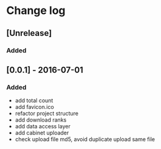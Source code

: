 # Change log

## [Unrelease]
### Added


## [0.0.1] - 2016-07-01
### Added
- add total count
- add favicon.ico
- refactor project structure
- add download ranks
- add data access layer
- add cabinet uploader
- check upload file md5, avoid duplicate upload same file